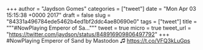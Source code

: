 
+++
author = "Jaydson Gomes"
categories = ["tweet"]
date = "Mon Apr 03 15:15:38 +0000 2017"
draft = false
slug = "84331a496784ede5462b4ed1bf2ddc4ae80690e0"
tags = ["tweet"]
title = """#NowPlaying Emperor of Sa..."""
tweet = true
micro = true
tweet_url = "https://twitter.com/jaydson/status/848916909806497792"
+++
#NowPlaying Emperor of Sand by Mastodon ♫ https://t.co/VFQ3kLuGps
